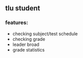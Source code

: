 ## tlu student

### features:
  - checking subject/test schedule
  - checking grade
  - leader broad
  - grade statistics


